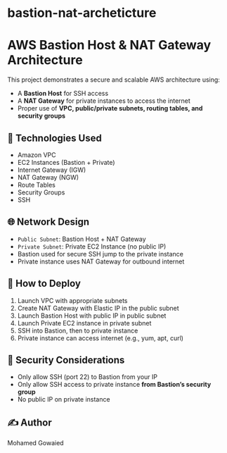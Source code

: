# bastion-nat-archeticture

# AWS Bastion Host & NAT Gateway Architecture

This project demonstrates a secure and scalable AWS architecture using:
- A **Bastion Host** for SSH access
- A **NAT Gateway** for private instances to access the internet
- Proper use of **VPC, public/private subnets, routing tables, and security groups**

## 🔧 Technologies Used
- Amazon VPC
- EC2 Instances (Bastion + Private)
- Internet Gateway (IGW)
- NAT Gateway (NGW)
- Route Tables
- Security Groups
- SSH

## 🌐 Network Design
- `Public Subnet`: Bastion Host + NAT Gateway
- `Private Subnet`: Private EC2 Instance (no public IP)
- Bastion used for secure SSH jump to the private instance
- Private instance uses NAT Gateway for outbound internet

## 🚀 How to Deploy
1. Launch VPC with appropriate subnets
2. Create NAT Gateway with Elastic IP in the public subnet
3. Launch Bastion Host with public IP in public subnet
4. Launch Private EC2 instance in private subnet
5. SSH into Bastion, then to private instance
6. Private instance can access internet (e.g., yum, apt, curl)

## 🔐 Security Considerations
- Only allow SSH (port 22) to Bastion from your IP
- Only allow SSH access to private instance **from Bastion’s security group**
- No public IP on private instance

## ✍️ Author
Mohamed Gowaied
